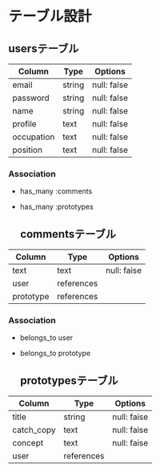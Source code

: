 # テーブル設計

  ## usersテーブル

| Column             | Type   | Options     |
| ------------------ | ------ | ----------- |
| email              | string | null: false |
| password           | string | null: false |
| name               | string | null: false |
| profile            | text   | null: false |
| occupation         | text   | null: false |
| position           | text   | null: false |

  ### Association

- has_many :comments
- has_many :prototypes

  ## commentsテーブル

| Column             | Type       | Options     |
| ------------------ | ------     | ----------- |
| text               | text       | null: faise |
| user               | references |             |
| prototype          | references |             |

  ### Association

- belongs_to user
- belongs_to prototype

  ## prototypesテーブル

| Column             | Type       | Options     |
| ------------------ | ------     | ----------- |
| title              | string     | null: faise |
| catch_copy         | text       | null: faise |
| concept            | text       | null: faise |
| user               | references |             |